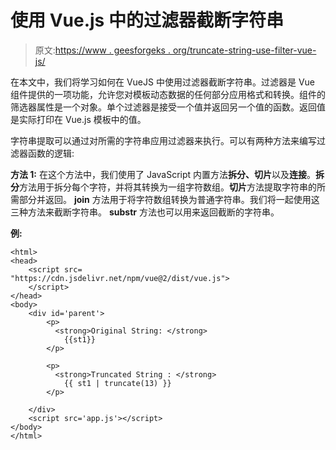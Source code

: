 # 使用 Vue.js 中的过滤器截断字符串

> 原文:[https://www . geesforgeks . org/truncate-string-use-filter-vue-js/](https://www.geeksforgeeks.org/truncate-string-using-filter-vue-js/)

在本文中，我们将学习如何在 VueJS 中使用过滤器截断字符串。过滤器是 Vue 组件提供的一项功能，允许您对模板动态数据的任何部分应用格式和转换。组件的筛选器属性是一个对象。单个过滤器是接受一个值并返回另一个值的函数。返回值是实际打印在 Vue.js 模板中的值。

字符串提取可以通过对所需的字符串应用过滤器来执行。可以有两种方法来编写过滤器函数的逻辑:

**方法 1:** 在这个方法中，我们使用了 JavaScript 内置方法**拆分、切片**以及**连接**。**拆分**方法用于拆分每个字符，并将其转换为一组字符数组。**切片**方法提取字符串的所需部分并返回。 **join** 方法用于将字符数组转换为普通字符串。我们将一起使用这三种方法来截断字符串。 **substr** 方法也可以用来返回截断的字符串。

**例:**

```
<html>
<head>
    <script src=
"https://cdn.jsdelivr.net/npm/vue@2/dist/vue.js">
    </script>
</head>
<body>
    <div id='parent'>
        <p>
          <strong>Original String: </strong>
            {{st1}}
        </p>

        <p>
          <strong>Truncated String : </strong>
            {{ st1 | truncate(13) }}
        </p>

    </div>
    <script src='app.js'></script>
</body>
</html>
```
